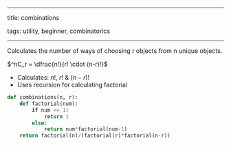 ﻿---

title: combinations

tags: utility, beginner, combinatorics

---
Calculates the number of ways of choosing r objects from n unique objects.

$^nC_r = \dfrac{n!}{r! \cdot (n-r)!}$

 - Calculates: $n!$, $r!$ & $(n-r)!$
 - Uses recursion for calculating factorial  

```py
def combinations(n, r):
	def factorial(num):
		if num <= 1:
			return 1
		else:
			return num*factorial(num-1)
	return factorial(n)/(factorial(r)*factorial(n-r))
```


